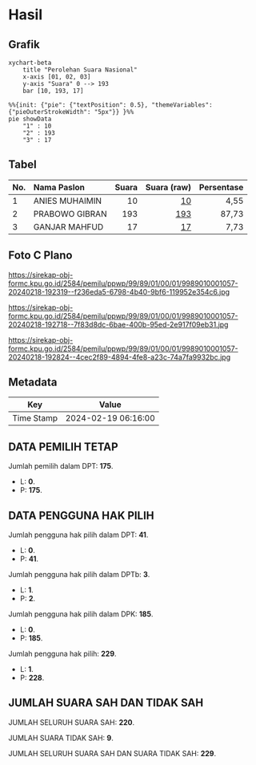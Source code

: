 # Hasil

## Grafik

```mermaid
xychart-beta
    title "Perolehan Suara Nasional"
    x-axis [01, 02, 03]
    y-axis "Suara" 0 --> 193
    bar [10, 193, 17]
```

```mermaid
%%{init: {"pie": {"textPosition": 0.5}, "themeVariables": {"pieOuterStrokeWidth": "5px"}} }%%
pie showData
    "1" : 10
    "2" : 193
    "3" : 17
```

## Tabel

| No. | Nama Paslon    | Suara | Suara (raw) | Persentase |
|:--- |:-------------- | -----:| -----------:| ----------:|
| 1   | ANIES MUHAIMIN | 10    | [10][p-1]   | 4,55       |
| 2   | PRABOWO GIBRAN | 193   | [193][p-2]  | 87,73      |
| 3   | GANJAR MAHFUD  | 17    | [17][p-3]   | 7,73       |


[p-1]: https://github.com/gigit-pemilu/pemilu-2024/blob/main/pilpres/hitung-suara/sub/99-luar-negeri/sub/89-penang-malaysia/sub/01-penang-malaysia/sub/0001-penang-malaysia/sub/057-ksk-042/sub/paslon-1.txt
[p-2]: https://github.com/gigit-pemilu/pemilu-2024/blob/main/pilpres/hitung-suara/sub/99-luar-negeri/sub/89-penang-malaysia/sub/01-penang-malaysia/sub/0001-penang-malaysia/sub/057-ksk-042/sub/paslon-2.txt
[p-3]: https://github.com/gigit-pemilu/pemilu-2024/blob/main/pilpres/hitung-suara/sub/99-luar-negeri/sub/89-penang-malaysia/sub/01-penang-malaysia/sub/0001-penang-malaysia/sub/057-ksk-042/sub/paslon-3.txt

## Foto C Plano

https://sirekap-obj-formc.kpu.go.id/2584/pemilu/ppwp/99/89/01/00/01/9989010001057-20240218-192319--f236eda5-6798-4b40-9bf6-119952e354c6.jpg

https://sirekap-obj-formc.kpu.go.id/2584/pemilu/ppwp/99/89/01/00/01/9989010001057-20240218-192718--7f83d8dc-6bae-400b-95ed-2e917f09eb31.jpg

https://sirekap-obj-formc.kpu.go.id/2584/pemilu/ppwp/99/89/01/00/01/9989010001057-20240218-192824--4cec2f89-4894-4fe8-a23c-74a7fa9932bc.jpg


## Metadata

| Key        | Value               |
| ---------- | ------------------- |
| Time Stamp | 2024-02-19 06:16:00 |


## DATA PEMILIH TETAP

Jumlah pemilih dalam DPT: **175**.
 * L: **0**.
 * P: **175**.

## DATA PENGGUNA HAK PILIH

Jumlah pengguna hak pilih dalam DPT: **41**.
 * L: **0**.
 * P: **41**.

Jumlah pengguna hak pilih dalam DPTb: **3**.
 * L: **1**.
 * P: **2**.

Jumlah pengguna hak pilih dalam DPK: **185**.
 * L: **0**.
 * P: **185**.

Jumlah pengguna hak pilih: **229**.
 * L: **1**.
 * P: **228**.

## JUMLAH SUARA SAH DAN TIDAK SAH

JUMLAH SELURUH SUARA SAH: **220**.

JUMLAH SUARA TIDAK SAH: **9**.

JUMLAH SELURUH SUARA SAH DAN SUARA TIDAK SAH: **229**.


